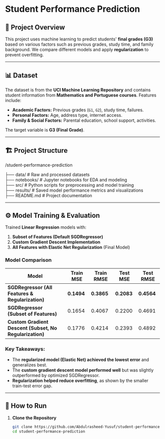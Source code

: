 # Student Performance Prediction  

## 📌 Project Overview  
This project uses machine learning to predict students' **final grades (G3)** based on various factors such as previous grades, study time, and family background. We compare different models and apply **regularization** to prevent overfitting.

---

## 📊 Dataset  
The dataset is from the **UCI Machine Learning Repository** and contains student information from **Mathematics and Portuguese courses**. Features include:  
- **Academic Factors:** Previous grades (`G1`, `G2`), study time, failures.  
- **Personal Factors:** Age, address type, internet access.  
- **Family & Social Factors:** Parental education, school support, activities.  

The target variable is **G3 (Final Grade)**.

---

## 🏗️ Project Structure  

/student-performance-prediction

├── data/ # Raw and processed datasets  
├── notebooks/ # Jupyter notebooks for EDA and modeling  
├── src/ # Python scripts for preprocessing and model training  
├── results/ # Saved model performance metrics and visualizations  
├── README.md # Project documentation  


---

## ⚙️ Model Training & Evaluation  
Trained **Linear Regression** models with:  
1. **Subset of Features (Default SGDRegressor)**  
2. **Custom Gradient Descent Implementation**  
3. **All Features with Elastic Net Regularization** (Final Model)  

### **Model Comparison**  
| Model | Train MSE | Train RMSE | Test MSE | Test RMSE |
|--------|------------|------------|------------|------------|
| **SGDRegressor (All Features & Regularization)** | **0.1494** | **0.3865** | **0.2083** | **0.4564** |
| **SGDRegressor (Subset of Features)** | 0.1654 | 0.4067 | 0.2200 | 0.4691 |
| **Custom Gradient Descent (Subset, No Regularization)** | 0.1776 | 0.4214 | 0.2393 | 0.4892 |

### **Key Takeaways:**  
- The **regularized model (Elastic Net) achieved the lowest error** and generalizes best.  
- The **custom gradient descent model performed well** but was slightly outperformed by optimized SGDRegressor.  
- **Regularization helped reduce overfitting**, as shown by the smaller train-test error gap.  

---

## 🔧 How to Run  
1. **Clone the Repository**  
   ```bash
   git clone https://github.com/Abdulrasheed-Yusuf/student-performance-prediction.git
   cd student-performance-prediction
